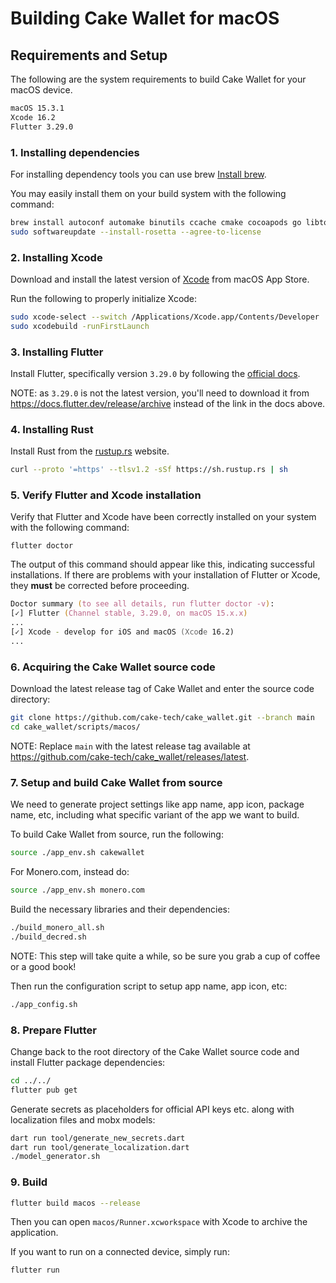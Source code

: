 # Building Cake Wallet for macOS

## Requirements and Setup

The following are the system requirements to build Cake Wallet for your macOS device.

```txt
macOS 15.3.1
Xcode 16.2
Flutter 3.29.0
```

### 1. Installing dependencies

For installing dependency tools you can use brew [Install brew](https://brew.sh).

You may easily install them on your build system with the following command:

```zsh
brew install autoconf automake binutils ccache cmake cocoapods go libtool pigz pkg-config
sudo softwareupdate --install-rosetta --agree-to-license
```

### 2. Installing Xcode

Download and install the latest version of [Xcode](https://developer.apple.com/xcode/) from macOS App Store.

Run the following to properly initialize Xcode:

```zsh
sudo xcode-select --switch /Applications/Xcode.app/Contents/Developer
sudo xcodebuild -runFirstLaunch
```

### 3. Installing Flutter

Install Flutter, specifically version `3.29.0` by following the [official docs](https://docs.flutter.dev/get-started/install/macos/desktop?tab=download).

NOTE: as `3.29.0` is not the latest version, you'll need to download it from <https://docs.flutter.dev/release/archive> instead of the link in the docs above.

### 4. Installing Rust

Install Rust from the [rustup.rs](https://rustup.rs/) website.

```zsh
curl --proto '=https' --tlsv1.2 -sSf https://sh.rustup.rs | sh
```

### 5. Verify Flutter and Xcode installation

Verify that Flutter and Xcode have been correctly installed on your system with the following command:

`flutter doctor`

The output of this command should appear like this, indicating successful installations. If there are problems with your installation of Flutter or Xcode, they **must** be corrected before proceeding.

```zsh
Doctor summary (to see all details, run flutter doctor -v):
[✓] Flutter (Channel stable, 3.29.0, on macOS 15.x.x)
...
[✓] Xcode - develop for iOS and macOS (Xcode 16.2)
...
```

### 6. Acquiring the Cake Wallet source code

Download the latest release tag of Cake Wallet and enter the source code directory:

```zsh
git clone https://github.com/cake-tech/cake_wallet.git --branch main
cd cake_wallet/scripts/macos/
```

NOTE: Replace `main` with the latest release tag available at <https://github.com/cake-tech/cake_wallet/releases/latest>.

### 7. Setup and build Cake Wallet from source

We need to generate project settings like app name, app icon, package name, etc, including what specific variant of the app we want to build.

To build Cake Wallet from source, run the following:

```zsh
source ./app_env.sh cakewallet
```

For Monero.com, instead do:

```zsh
source ./app_env.sh monero.com
```

Build the necessary libraries and their dependencies:

```zsh
./build_monero_all.sh
./build_decred.sh
```

NOTE: This step will take quite a while, so be sure you grab a cup of coffee or a good book!

Then run the configuration script to setup app name, app icon, etc:

```zsh
./app_config.sh
```

### 8. Prepare Flutter

Change back to the root directory of the Cake Wallet source code and install Flutter package dependencies:

```zsh
cd ../../
flutter pub get
```

Generate secrets as placeholders for official API keys etc. along with localization files and mobx models:

```zsh
dart run tool/generate_new_secrets.dart
dart run tool/generate_localization.dart
./model_generator.sh
```

### 9. Build

```zsh
flutter build macos --release
```

Then you can open `macos/Runner.xcworkspace` with Xcode to archive the application.

If you want to run on a connected device, simply run:

```zsh
flutter run
```
